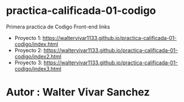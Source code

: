 # practica-calificada-01-codigo
Primera practica de Codigo Front-end
links 
  * Proyecto 1: https://waltervivar1133.github.io/practica-calificada-01-codigo/index.html
  * Proyecto 2: https://waltervivar1133.github.io/practica-calificada-01-codigo/index2.html
  * Proyecto 3: https://waltervivar1133.github.io/practica-calificada-01-codigo/index3.html 

# Autor : Walter Vivar Sanchez
